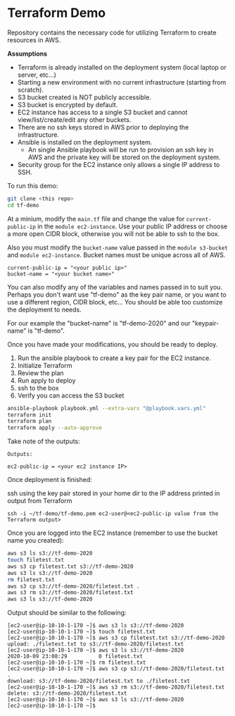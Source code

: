 # Terraform Demo
Repository contains the necessary code for utilizing Terraform to create resources in AWS.

**Assumptions**
- Terraform is already installed on the deployment system (local laptop or server, etc...) 
- Starting a new environment with no current infrastructure (starting from scratch).
- S3 bucket created is NOT publicly accessible.
- S3 bucket is encrypted by default.
- EC2 instance has access to a single S3 bucket and cannot view/list/create/edit any other buckets.
- There are no ssh keys stored in AWS prior to deploying the infrastructure.
- Ansible is installed on the deployment system.
  - An single Ansible playbook will be run to provision an ssh key in AWS and the private key will be stored on the deployment system.
- Security group for the EC2 instance only allows a single IP address to SSH.

To run this demo: 
```bash
git clone <this repo>
cd tf-demo
```
At a minium, modify the `main.tf` file and change the value for `current-public-ip` in the `module ec2-instance`. Use your public IP address or choose a more open CIDR block, otherwise you will not be able to ssh to the box.

Also you must modify the `bucket-name` value passed in the `module s3-bucket` and `module ec2-instance`. Bucket names must be unique across all of AWS.
```
current-public-ip = "<your public ip>"
bucket-name = "<your bucket name>"
```
You can also modify any of the variables and names passed in to suit you. Perhaps you don't want use "tf-demo" as the key pair name, or you want to use a different region, CIDR block, etc... You should be able too customize the deployment to needs.

For our example the "bucket-name" is "tf-demo-2020" and our "keypair-name" is "tf-demo".

Once you have made your modifications, you should be ready to deploy.
1. Run the ansible playbook to create a key pair for the EC2 instance.
2. Initialize Terraform
3. Review the plan
4. Run apply to deploy
5. ssh to the box 
6. Verify you can access the S3 bucket

```bash
ansible-playbook playbook.yml --extra-vars "@playbook.vars.yml"
terraform init
terraform plan
terraform apply --auto-approve
```
Take note of the outputs:
~~~
Outputs:

ec2-public-ip = <your ec2 instance IP>
~~~

Once deployment is finished:

ssh using the key pair stored in your home dir to the IP address printed in output from Terraform

`ssh -i ~/tf-demo/tf-demo.pem ec2-user@<ec2-public-ip value from the Terraform output>`

Once you are logged into the EC2 instance (remember to use the bucket name you created):

```bash
aws s3 ls s3://tf-demo-2020
touch filetest.txt
aws s3 cp filetest.txt s3://tf-demo-2020
aws s3 ls s3://tf-demo-2020
rm filetest.txt
aws s3 cp s3://tf-demo-2020/filetest.txt .
aws s3 rm s3://tf-demo-2020/filetest.txt
aws s3 ls s3://tf-demo-2020
```

Output should be similar to the following:
~~~
[ec2-user@ip-10-10-1-170 ~]$ aws s3 ls s3://tf-demo-2020
[ec2-user@ip-10-10-1-170 ~]$ touch filetest.txt
[ec2-user@ip-10-10-1-170 ~]$ aws s3 cp filetest.txt s3://tf-demo-2020
upload: ./filetest.txt to s3://tf-demo-2020/filetest.txt
[ec2-user@ip-10-10-1-170 ~]$ aws s3 ls s3://tf-demo-2020
2020-10-09 23:08:29          0 filetest.txt
[ec2-user@ip-10-10-1-170 ~]$ rm filetest.txt
[ec2-user@ip-10-10-1-170 ~]$ aws s3 cp s3://tf-demo-2020/filetest.txt .
download: s3://tf-demo-2020/filetest.txt to ./filetest.txt
[ec2-user@ip-10-10-1-170 ~]$ aws s3 rm s3://tf-demo-2020/filetest.txt
delete: s3://tf-demo-2020/filetest.txt
[ec2-user@ip-10-10-1-170 ~]$ aws s3 ls s3://tf-demo-2020
[ec2-user@ip-10-10-1-170 ~]$
~~~
